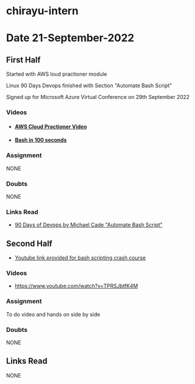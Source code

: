 # chirayu-intern

# Date 21-September-2022

## First Half
Started with AWS loud practioner module

Linux 90 Days Devops finished with Section "Automate Bash Script"

Signed up for Microsoft Azure Virtual Conference on 29th September 2022
### Videos
- #### [AWS Cloud Practioner Video](https://explore.skillbuilder.aws/learn/course/134/play/31418/aws-cloud-practitioner-essentials-all-modules)

- #### [Bash in 100 seconds](https://www.youtube.com/watch?v=I4EWvMFj37g) 

### Assignment

NONE

### Doubts

NONE

### Links Read
- [90 Days of Devops by Michael Cade "Automate Bash Script"](https://github.com/MichaelCade/90DaysOfDevOps/blob/main/Days/day19.md)



## Second Half
- [Youtube link provided for bash scripting crash course](https://www.youtube.com/watch?v=TPRSJbtfK4M)

### Videos
- https://www.youtube.com/watch?v=TPRSJbtfK4M


### Assignment

To do video and hands on side by side 

### Doubts

NONE

## Links Read

NONE
























